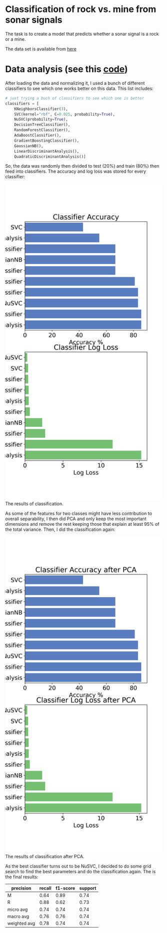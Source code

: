 # Classification of rock vs. mine from sonar signals
The task is to create a model that predicts whether a sonar signal is a rock or a mine. 

The data set is available from [here](https://archive.ics.uci.edu/ml/datasets/Connectionist+Bench+(Sonar,+Mines+vs.+Rocks))

# Data analysis (see this [code](Del_test.py))
After loading the data and normalizing it, I used a bunch of different classifiers to see which one works better on this data. This list includes:

```python
# just trying a buch of classifiers to see which one is better
classifiers = [
    KNeighborsClassifier(3),
    SVC(kernel="rbf", C=0.025, probability=True),
    NuSVC(probability=True),
    DecisionTreeClassifier(),
    RandomForestClassifier(),
    AdaBoostClassifier(),
    GradientBoostingClassifier(),
    GaussianNB(),
    LinearDiscriminantAnalysis(),
    QuadraticDiscriminantAnalysis()]

```

So, the data was randomly then divided to test (20%) and train (80%) then feed into classifiers. The accuracy and log loss was stored for every classifier:

![figer](classification_results.png)
The results of classification.


As some of the features for two classes might have less contribution to overall separability, I then did PCA and only keep the most important dimensions and remove the rest keeping those that explain at least 95% of the total variance. Then, I did the classification again:

![figer](classification_results_PCA.png)
The results of classification after PCA.

As the best classifier turns out to be NuSVC, I decided to do some grid search to find the best parameters and do the classification again. The is the final results:


precision |   recall | f1-score |  support
----------|----------|----------|---------
M    |  0.64  |   0.89   |  0.74    |   18
R    |  0.88  |   0.62   |  0.73    |   24
micro avg    |  0.74  |   0.74   |  0.74    |   42
macro avg    |  0.76  |   0.76   |  0.74    |   42
weighted avg    |  0.78  |   0.74   |  0.74    |   42




